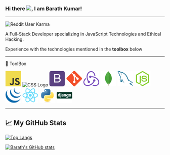 ### Hi there <img src="https://raw.githubusercontent.com/MartinHeinz/MartinHeinz/master/wave.gif" width="30px">, I am Barath Kumar!

---

![Reddit User Karma](https://img.shields.io/reddit/user-karma/combined/Inevitable-Ad4240?label=Reddit%20Profile&style=social)

A Full-Stack Developer specializing in JavaScript Technologies and Ethical Hacking. 

Experience with the technologies mentioned in the **toolbox** below

---

🧰 ToolBox

<img src="https://raw.githubusercontent.com/devicons/devicon/master/icons/javascript/javascript-original.svg" alt="javascript Logo" width="50" height="50"/>
<img src="https://cdn.worldvectorlogo.com/logos/css3.svg" alt="CSS Logo" width="50" height="50"/>
<img src="https://raw.githubusercontent.com/devicons/devicon/master/icons/bootstrap/bootstrap-plain.svg" alt="bootstrap Logo" width="50" height="50"/>
<img src="https://raw.githubusercontent.com/devicons/devicon/master/icons/git/git-original.svg" alt="git Logo" width="50" height="50"/>
<img src="https://raw.githubusercontent.com/devicons/devicon/master/icons/redux/redux-original.svg" alt="redux Logo" width="50" height="50"/>
<img src="https://raw.githubusercontent.com/devicons/devicon/master/icons/mongodb/mongodb-original.svg" alt="mongodb Logo" width="50" height="50"/>
<img src="https://raw.githubusercontent.com/devicons/devicon/master/icons/mysql/mysql-original.svg" alt="mysql Logo" width="50" height="50"/>
<img src="https://raw.githubusercontent.com/devicons/devicon/master/icons/nodejs/nodejs-original.svg" alt="nodejs Logo" width="50" height="50"/>
<img src="https://raw.githubusercontent.com/devicons/devicon/master/icons/jquery/jquery-original.svg" alt="jquery Logo" width="50" height="50"/>
<img src="https://raw.githubusercontent.com/devicons/devicon/master/icons/react/react-original.svg" alt="react Logo" width="50" height="50"/>
<img src="https://raw.githubusercontent.com/devicons/devicon/master/icons/python/python-original.svg" alt="python Logo" width="50" height="50"/>
<img src="https://raw.githubusercontent.com/devicons/devicon/master/icons/django/django-original.svg" alt="django Logo" width="50" height="50"/> 


---


## &#x1f4c8; My GitHub Stats

[![Top Langs](https://github-readme-stats.vercel.app/api/top-langs/?username=barathkumar87&hide=java,html,css&theme=radical)](https://github.com/anuraghazra/github-readme-stats)

[![Barath's GitHub stats](https://github-readme-stats.vercel.app/api?username=barathkumar87&theme=radical)](https://github.com/anuraghazra/github-readme-stats)




<!--
**barathkumar87/barathkumar87** is a ✨ _special_ ✨ repository because its `README.md` (this file) appears on your GitHub profile.

Here are some ideas to get you started:

- 🔭 I’m currently working on ...
- 🌱 I’m currently learning ...
- 👯 I’m looking to collaborate on ...
- 🤔 I’m looking for help with ...
- 💬 Ask me about ...
- 📫 How to reach me: ...
- 😄 Pronouns: ...
- ⚡ Fun fact: ...
-->
